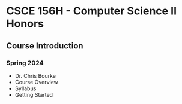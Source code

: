 
# CSCE 156H - Computer Science II Honors
## Course Introduction
### Spring 2024

* Dr. Chris Bourke
* Course Overview
* Syllabus
* Getting Started


```text







```
